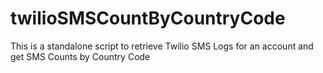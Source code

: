 # twilioSMSCountByCountryCode
This is a standalone script to retrieve Twilio SMS Logs for an account and get SMS Counts by Country Code
